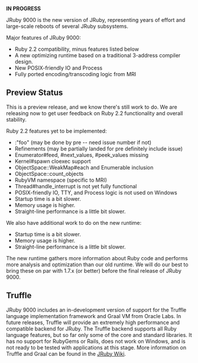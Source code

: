 **IN PROGRESS**

JRuby 9000 is the new version of JRuby, representing years of effort and large-scale reboots of several JRuby subsystems.

Major features of JRuby 9000:

* Ruby 2.2 compatibility, minus features listed below
* A new optimizing runtime based on a traditional 3-address compiler design.
* New POSIX-friendly IO and Process
* Fully ported encoding/transcoding logic from MRI

## Preview Status

This is a preview release, and we know there's still work to do. We are releasing now to get user feedback on Ruby 2.2 functionality and overall stability. 

Ruby 2.2 features yet to be implemented:

* :"foo" (may be done by pre -- need issue number if not)
* Refinements (may be partially landed for pre definitely include issue)
* Enumerator#feed, #next_values, #peek_values missing
* Kernel#spawn cloexec support
* ObjectSpace::WeakMap#each and Enumerable inclusion
* ObjectSpace::count_objects
* RubyVM namespace (specific to MRI)
* Thread#handle_interrupt is not yet fully functional
* POSIX-friendly IO, TTY, and Process logic is not used on Windows
* Startup time is a bit slower.
* Memory usage is higher.
* Straight-line performance is a little bit slower.

We also have additional work to do on the new runtime:

* Startup time is a bit slower.
* Memory usage is higher.
* Straight-line performance is a little bit slower.

The new runtime gathers more information about Ruby code and performs more analysis and optimization than our old runtime. We will do our best to bring these on par with 1.7.x (or better) before the final release of JRuby 9000.

## Truffle

JRuby 9000 includes an in-development version of support for the Truffle language implementation framework and Graal VM from Oracle Labs. In future releases, Truffle will provide an extremely high performance and compatible backend for JRuby. The Truffle backend supports all Ruby language features, but so far only some of the core and standard libraries. It has no support for RubyGems or Rails, does not work on Windows, and is not ready to be tested with applications at this stage. More information on Truffle and Graal can be found in the [JRuby Wiki](https://github.com/jruby/jruby/wiki/Truffle).